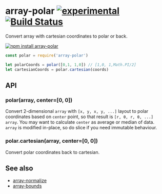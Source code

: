 # array-polar  [![experimental](https://img.shields.io/badge/stability-unstable-yellow.svg)](http://github.com/badges/stability-badges) [![Build Status](https://img.shields.io/travis/dfcreative/array-polar.svg)](https://travis-ci.org/dfcreative/array-polar)

Convert array with cartesian coordinates to polar or back.

[![npm install array-polar](https://nodei.co/npm/array-polar.png?mini=true)](https://npmjs.org/package/array-polar/)

```js
const polar = require('array-polar')

let polarCoords = polar([0,1, 1,0]) // [1,0, 1,Math.PI/2]
let cartesianCoords = polar.cartesian(coords)
```

## API

### polar(array, center=[0, 0])

Convert 2-dimensional `array` with `[x, y, x, y, ...]` layout to polar coordinates based on `center` point, so that result is `[r, θ, r, θ, ...]` `array`. You may want to calculate `center` as average or median of data. `array` is modified in-place, so do slice if you need immutable behaviour.

### polar.cartesian(array, center=[0, 0])

Convert polar coordinates back to cartesian.

## See also

* [array-normalize](https://github.com/dfcreative/array-normalize)
* [array-bounds](https://github.com/dfcreative/array-bounds)
